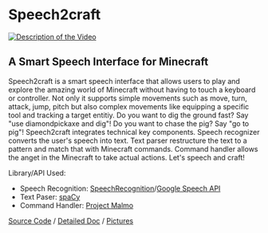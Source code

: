 # Speech2craft

[![Description of the Video](https://user-images.githubusercontent.com/1572847/27010256-e233485c-4e54-11e7-969c-1a653d067ac1.png)](https://youtu.be/Xud8ZZL7Dsc)

## A Smart Speech Interface for Minecraft

Speech2craft is a smart speech interface that allows users to play and explore the amazing world of Minecraft without having to touch a keyboard or controller. Not only it supports simple movements such as move, turn, attack, jump, pitch but also complex movements like equipping a specific tool and tracking a target entitiy. Do you want to dig the ground fast? Say "use diamondpickaxe and dig"! Do you want to chase the pig? Say "go to pig"! Speech2craft integrates technical key components. Speech recognizer converts the user's speech into text. Text parser restructure the text to a pattern and match that with Minecraft commands. Command handler allows the anget in the Minecraft to take actual actions. Let's speech and craft!

Library/API Used:
- Speech Recognition: [SpeechRecognition](https://pypi.python.org/pypi/SpeechRecognition/)/[Google Speech API](https://cloud.google.com/speech/)
- Text Paser: [spaCy](https://spacy.io/)
- Command Handler: [Project Malmo](https://www.microsoft.com/en-us/research/project/project-malmo/)

[Source Code][refCode] / [Detailed Doc][refDoc] / [Pictures][refPictures]

[refCode]: https://github.com/HiroIshikawa/speech2craft/tree/master/experiment/all
[refDoc]: https://github.com/HiroIshikawa/speech2craft/tree/master/docs/final.md
[refPictures]: https://github.com/HiroIshikawa/speech2craft/tree/master/docs/imgs